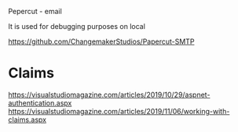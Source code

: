 Pepercut - email

It is used for debugging purposes on local

https://github.com/ChangemakerStudios/Papercut-SMTP

# Claims

https://visualstudiomagazine.com/articles/2019/10/29/aspnet-authentication.aspx
https://visualstudiomagazine.com/articles/2019/11/06/working-with-claims.aspx